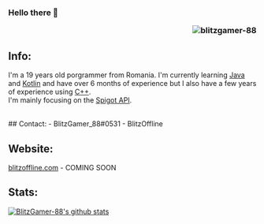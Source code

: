 ### Hello there 👋 <p align="right"> <img src="https://komarev.com/ghpvc/?username=blitzgamer-88" alt="blitzgamer-88"/> </p>

## Info:
I'm a 19 years old porgrammer from Romania.
I'm currently learning [Java](https://www.java.com) and [Kotlin](https://kotlinlang.org) and have over 6 months of experience but I also have a few years of experience using [C++](https://www.cplusplus.com).
</br>
I'm mainly focusing on the [Spigot API](https://hub.spigotmc.org/javadocs/bukkit/).

</br>
## Contact:
-  BlitzGamer_88#0531
-  BlitzOffline

## Website:
[blitzoffline.com](https://blitzoffline.com) - COMING SOON

## Stats:
[![BlitzGamer-88's github stats](https://github-readme-stats.vercel.app/api?username=BlitzGamer-88&count_private=true&show_icons=true&theme=radical)](https://github.com/anuraghazra/github-readme-stats)
